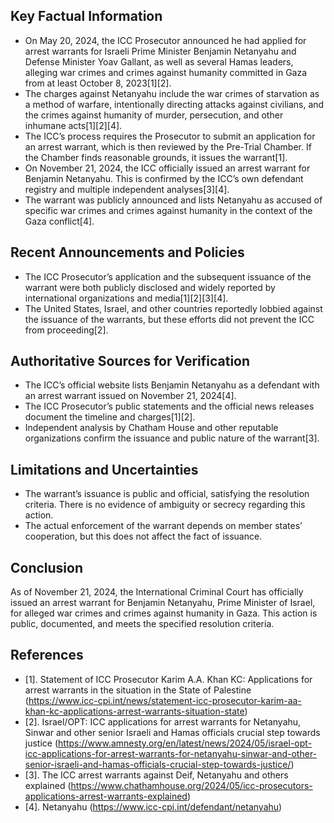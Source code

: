## Key Factual Information

- On May 20, 2024, the ICC Prosecutor announced he had applied for arrest warrants for Israeli Prime Minister Benjamin Netanyahu and Defense Minister Yoav Gallant, as well as several Hamas leaders, alleging war crimes and crimes against humanity committed in Gaza from at least October 8, 2023[1][2].
- The charges against Netanyahu include the war crimes of starvation as a method of warfare, intentionally directing attacks against civilians, and the crimes against humanity of murder, persecution, and other inhumane acts[1][2][4].
- The ICC’s process requires the Prosecutor to submit an application for an arrest warrant, which is then reviewed by the Pre-Trial Chamber. If the Chamber finds reasonable grounds, it issues the warrant[1].
- On November 21, 2024, the ICC officially issued an arrest warrant for Benjamin Netanyahu. This is confirmed by the ICC’s own defendant registry and multiple independent analyses[3][4].
- The warrant was publicly announced and lists Netanyahu as accused of specific war crimes and crimes against humanity in the context of the Gaza conflict[4].

## Recent Announcements and Policies

- The ICC Prosecutor’s application and the subsequent issuance of the warrant were both publicly disclosed and widely reported by international organizations and media[1][2][3][4].
- The United States, Israel, and other countries reportedly lobbied against the issuance of the warrants, but these efforts did not prevent the ICC from proceeding[2].

## Authoritative Sources for Verification

- The ICC’s official website lists Benjamin Netanyahu as a defendant with an arrest warrant issued on November 21, 2024[4].
- The ICC Prosecutor’s public statements and the official news releases document the timeline and charges[1][2].
- Independent analysis by Chatham House and other reputable organizations confirm the issuance and public nature of the warrant[3].

## Limitations and Uncertainties

- The warrant’s issuance is public and official, satisfying the resolution criteria. There is no evidence of ambiguity or secrecy regarding this action.
- The actual enforcement of the warrant depends on member states’ cooperation, but this does not affect the fact of issuance.

## Conclusion

As of November 21, 2024, the International Criminal Court has officially issued an arrest warrant for Benjamin Netanyahu, Prime Minister of Israel, for alleged war crimes and crimes against humanity in Gaza. This action is public, documented, and meets the specified resolution criteria.

## References

- [1]. Statement of ICC Prosecutor Karim A.A. Khan KC: Applications for arrest warrants in the situation in the State of Palestine (https://www.icc-cpi.int/news/statement-icc-prosecutor-karim-aa-khan-kc-applications-arrest-warrants-situation-state)
- [2]. Israel/OPT: ICC applications for arrest warrants for Netanyahu, Sinwar and other senior Israeli and Hamas officials crucial step towards justice (https://www.amnesty.org/en/latest/news/2024/05/israel-opt-icc-applications-for-arrest-warrants-for-netanyahu-sinwar-and-other-senior-israeli-and-hamas-officials-crucial-step-towards-justice/)
- [3]. The ICC arrest warrants against Deif, Netanyahu and others explained (https://www.chathamhouse.org/2024/05/icc-prosecutors-applications-arrest-warrants-explained)
- [4]. Netanyahu (https://www.icc-cpi.int/defendant/netanyahu)